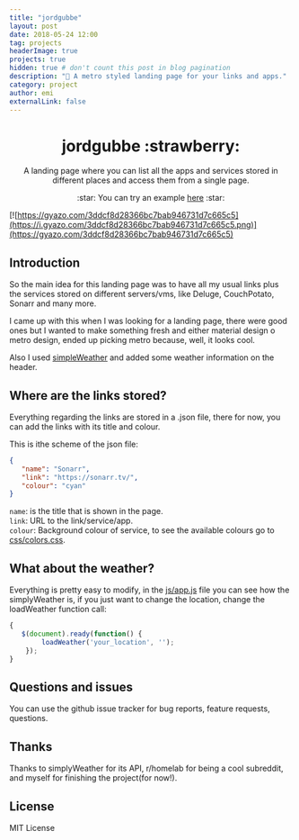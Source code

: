```yaml
---
title: "jordgubbe"
layout: post
date: 2018-05-24 12:00
tag: projects
headerImage: true
projects: true
hidden: true # don't count this post in blog pagination
description: "🍓 A metro styled landing page for your links and apps."
category: project
author: emi
externalLink: false
---
```


<h1 align="center">jordgubbe :strawberry:</h1>

 <p align="center">A landing page where you can list all the apps and services stored in different places and access them from a single page.</p>
 
  <p align="center">:star: You can try an example <a href="https://emimontesdeoca.github.io/jordgubbe/">here</a> :star:</p>

[![https://gyazo.com/3ddcf8d28366bc7bab946731d7c665c5](https://i.gyazo.com/3ddcf8d28366bc7bab946731d7c665c5.png)](https://gyazo.com/3ddcf8d28366bc7bab946731d7c665c5)

## Introduction
So the main idea for this landing page was to have all my usual links plus the services stored on different servers/vms, like Deluge, CouchPotato, Sonarr and many more.

I came up with this when I was looking for a landing page, there were good ones but I wanted to make something fresh and either material design o metro design, ended up picking metro because, well, it looks cool.

Also I used [simpleWeather](http://simpleweatherjs.com/) and added some weather information on the header.

## Where are the links stored?
Everything regarding the links are stored in a .json file, there for now, you can add the links with its title and colour.

This is ithe scheme of the json file:

```json
{  
   "name": "Sonarr",
   "link": "https://sonarr.tv/",
   "colour": "cyan"
}
```
`name`: is the title that is shown in the page.<br>
`link`: URL to the link/service/app.<br>
`colour`: Background colour of service, to see the available colours go to [css/colors.css](https://github.com/emimontesdeoca/jordgubbe/blob/master/css/colors.css).

## What about the weather?

Everything is pretty easy to modify, in the [js/app.js](https://github.com/emimontesdeoca/jordgubbe/blob/master/js/app.js) file you can see how the simplyWeather is, if you just want to change the location, change the loadWeather function call:

```javascript
{  
   $(document).ready(function() {
        loadWeather('your_location', '');
    });
}
```

## Questions and issues

You can use the github issue tracker for bug reports, feature requests, questions.

## Thanks

Thanks to simplyWeather for its API, r/homelab for being a cool subreddit, and myself for finishing the project(for now!).

## License

MIT License

